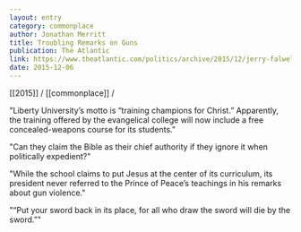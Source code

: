 ```yaml
---
layout: entry
category: commonplace
author: Jonathan Merritt
title: Troubling Remarks on Guns
publication: The Atlantic
link: https://www.theatlantic.com/politics/archive/2015/12/jerry-falwell-jrs-troubling-remarks-on-guns/419019/
date: 2015-12-06
---
```


[[2015]] / [[commonplace]] / 

"Liberty University’s motto is “training champions for Christ.” Apparently, the training offered by the evangelical college will now include a free concealed-weapons course for its students."

"Can they claim the Bible as their chief authority if they ignore it when politically expedient?"
 
"While the school claims to put Jesus at the center of its curriculum, its president never referred to the Prince of Peace’s teachings in his remarks about gun violence."

"“Put your sword back in its place, for all who draw the sword will die by the sword.”"

